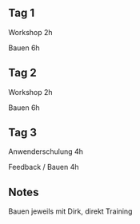 ## Tag 1

Workshop 2h

Bauen 6h

## Tag 2

Workshop 2h

Bauen 6h

## Tag 3

Anwenderschulung 4h

Feedback / Bauen 4h

## Notes

Bauen jeweils mit Dirk, direkt Training



